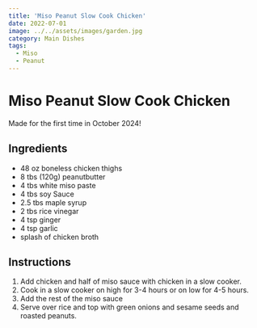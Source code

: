 ```yaml
---
title: 'Miso Peanut Slow Cook Chicken'
date: 2022-07-01
image: ../../assets/images/garden.jpg
category: Main Dishes
tags: 
  - Miso
  - Peanut
---
```



# Miso Peanut Slow Cook Chicken

Made for the first time in October 2024!
  
## Ingredients
- 48 oz boneless chicken thighs
- 8 tbs (120g) peanutbutter
- 4 tbs white miso paste
- 4 tbs soy Sauce
- 2.5 tbs maple syrup
- 2 tbs rice vinegar
- 4 tsp ginger
- 4 tsp garlic
- splash of chicken broth

## Instructions
1. Add chicken and half of miso sauce with chicken in a slow cooker.
2. Cook in a slow cooker on high for 3-4 hours or on low for 4-5 hours.
3. Add the rest of the miso sauce
4. Serve over rice and top with green onions and sesame seeds and roasted peanuts.





